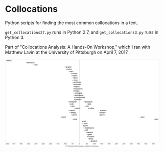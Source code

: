 # Collocations

Python scripts for finding the most common collocations in a text.

`get_collocations27.py` runs in Python 2.7, and `get_collocations3.py` runs in Python 3.

Part of "Collocations Analysis: A Hands-On Workshop," which I ran with Matthew Lavin at the University of Pittsburgh on April 7, 2017.

![Collocation chart](/images/collocations.png)